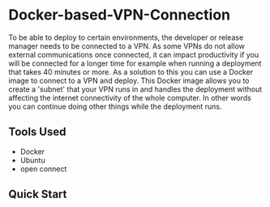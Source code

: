 # Docker-based-VPN-Connection

To be able to deploy to certain environments, the developer or release manager needs to be connected to a VPN. As some VPNs do not allow external communications once connected, it can impact productivity if you will be connected for a longer time for example when running a deployment that takes 40 minutes or more. As a solution to this you can use a Docker image to connect to a VPN and deploy. This Docker image allows you to create a 'subnet' that your VPN runs in and handles the deployment without affecting the internet connectivity of the whole computer. In other words you can continue doing other things while the deployment runs.

## Tools Used
* Docker
* Ubuntu
* open connect

## Quick Start
